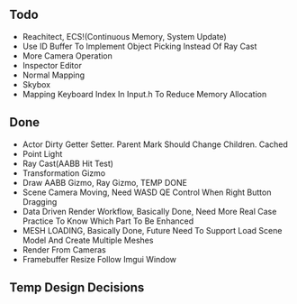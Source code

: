 ## Todo
- Reachitect, ECS!(Continuous Memory, System Update)
- Use ID Buffer To Implement Object Picking Instead Of Ray Cast
- More Camera Operation
- Inspector Editor
- Normal Mapping
- Skybox
- Mapping Keyboard Index In Input.h To Reduce Memory Allocation

## Done
- Actor Dirty Getter Setter. Parent Mark Should Change Children. Cached
- Point Light
- Ray Cast(AABB Hit Test)
- Transformation Gizmo
- Draw AABB Gizmo, Ray Gizmo, TEMP DONE
- Scene Camera Moving, Need WASD QE Control When Right Button Dragging
- Data Driven Render Workflow, Basically Done, Need More Real Case Practice To Know Which Part To Be Enhanced
- MESH LOADING, Basically Done, Future Need To Support Load Scene Model And Create Multiple Meshes
- Render From Cameras
- Framebuffer Resize Follow Imgui Window

## Temp Design Decisions
